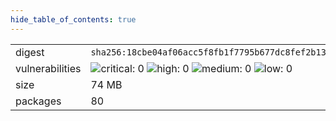 ```yaml
---
hide_table_of_contents: true
---
```


<table>
<tr><td>digest</td><td><code>sha256:18cbe04af06acc5f8fb1f7795b677dc8fef2b13531751c2b1edbaf0898e15242</code></td><tr><tr><td>vulnerabilities</td><td><img alt="critical: 0" src="https://img.shields.io/badge/critical-0-lightgrey"/> <img alt="high: 0" src="https://img.shields.io/badge/high-0-lightgrey"/> <img alt="medium: 0" src="https://img.shields.io/badge/medium-0-lightgrey"/> <img alt="low: 0" src="https://img.shields.io/badge/low-0-lightgrey"/> <!-- unspecified: 0 --></td></tr>
<tr><td>size</td><td>74 MB</td></tr>
<tr><td>packages</td><td>80</td></tr>
</table>
</details></table>
</details>

<table></table>

